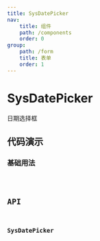```yaml
---
title: SysDatePicker
nav:
    title: 组件
    path: /components
    order: 0
group:
    path: /form
    title: 表单
    order: 1
---
```


# SysDatePicker
日期选择框

## 代码演示

### 基础用法

<code src="./demo/Basic.tsx">

## API

### SysDatePicker
<API src="./SysDatePicker.tsx" hideTitle></API>
